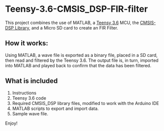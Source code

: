 # Teensy-3.6-CMSIS_DSP-FIR-filter
This project combines the use of MATLAB, a [Teensy 3.6] MCU, the [CMSIS-DSP Library], and a Micro SD card to create an FIR Filter.

[Teensy 3.6]:https://www.pjrc.com/store/teensy36.html
[CMSIS-DSP Library]:http://www.keil.com/pack/doc/CMSIS/DSP/html/index.html

## How it works:
Using MATLAB, a wave file is exported as a binary file, placed in a SD card, then read and filtered by the Teensy 3.6. The output
file is, in turn, imported into MATLAB and played back to confirm that the data has been filtered.

## What is included
1. Instructions
2. Teensy 3.6 code
3. Required CMSIS_DSP library files, modified to work with the Arduino IDE
4. MATLAB scripts to export and import data.
5. Sample wave file.

Enjoy!
